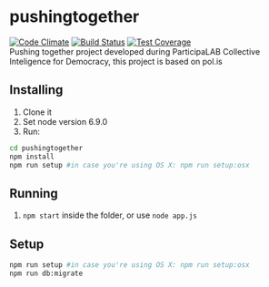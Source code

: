 # pushingtogether
[![Code Climate](https://codeclimate.com/github/cidadedemocratica/pushingtogether/badges/gpa.svg)](https://codeclimate.com/github/cidadedemocratica/pushingtogether)
[![Build Status](https://travis-ci.org/cidadedemocratica/pushingtogether.svg?branch=master)](https://travis-ci.org/cidadedemocratica/pushingtogether)
[![Test Coverage](https://codeclimate.com/github/cidadedemocratica/pushingtogether/badges/coverage.svg)](https://codeclimate.com/github/cidadedemocratica/pushingtogether/coverage)  
Pushing together project developed during ParticipaLAB Collective Inteligence for Democracy, this project is based on pol.is

## Installing
1. Clone it
2. Set node version 6.9.0
3. Run:  
```bash
cd pushingtogether
npm install
npm run setup #in case you're using OS X: npm run setup:osx
 ```
## Running
1. `npm start` inside the folder, or use `node app.js`

## Setup
```bash
npm run setup #in case you're using OS X: npm run setup:osx
npm run db:migrate
